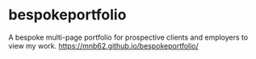 # bespokeportfolio
A bespoke multi-page portfolio for prospective clients and employers to view my work.
https://mnb62.github.io/bespokeportfolio/

